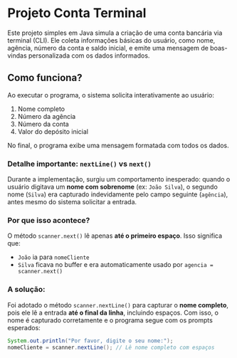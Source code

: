 # Projeto Conta Terminal

Este projeto simples em Java simula a criação de uma conta bancária via terminal (CLI). Ele coleta informações básicas do usuário, como nome, agência, número da conta e saldo inicial, e emite uma mensagem de boas-vindas personalizada com os dados informados.

## Como funciona?

Ao executar o programa, o sistema solicita interativamente ao usuário:
1. Nome completo
2. Número da agência
3. Número da conta
4. Valor do depósito inicial

No final, o programa exibe uma mensagem formatada com todos os dados.

### Detalhe importante: `nextLine()` vs `next()`

Durante a implementação, surgiu um comportamento inesperado: quando o usuário digitava um **nome com sobrenome** (ex: `João Silva`), o segundo nome (`Silva`) era capturado indevidamente pelo campo seguinte (`agência`), antes mesmo do sistema solicitar a entrada.

### Por que isso acontece?

O método `scanner.next()` lê apenas **até o primeiro espaço**. Isso significa que:
- `João` ia para `nomeCliente`
- `Silva` ficava no buffer e era automaticamente usado por `agencia = scanner.next()`

### A solução:

Foi adotado o método `scanner.nextLine()` para capturar o **nome completo**, pois ele lê a entrada **até o final da linha**, incluindo espaços. Com isso, o nome é capturado corretamente e o programa segue com os prompts esperados:

```java
System.out.println("Por favor, digite o seu nome:");
nomeCliente = scanner.nextLine(); // Lê nome completo com espaços
